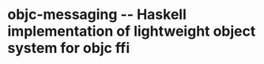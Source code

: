 objc-messaging -- Haskell implementation of lightweight object system for objc ffi
==================================================================================


